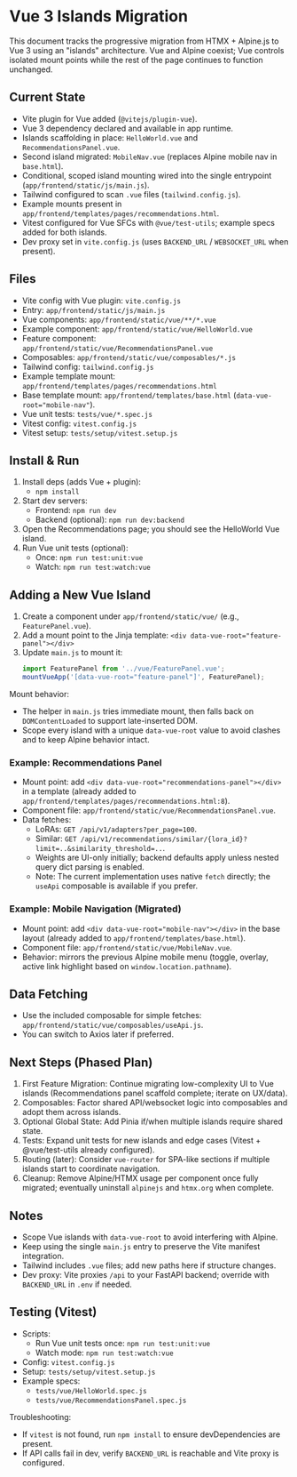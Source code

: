 # Vue 3 Islands Migration

This document tracks the progressive migration from HTMX + Alpine.js to Vue 3 using an "islands" architecture. Vue and Alpine coexist; Vue controls isolated mount points while the rest of the page continues to function unchanged.

## Current State

- Vite plugin for Vue added (`@vitejs/plugin-vue`).
- Vue 3 dependency declared and available in app runtime.
- Islands scaffolding in place: `HelloWorld.vue` and `RecommendationsPanel.vue`.
- Second island migrated: `MobileNav.vue` (replaces Alpine mobile nav in `base.html`).
- Conditional, scoped island mounting wired into the single entrypoint (`app/frontend/static/js/main.js`).
- Tailwind configured to scan `.vue` files (`tailwind.config.js`).
- Example mounts present in `app/frontend/templates/pages/recommendations.html`.
- Vitest configured for Vue SFCs with `@vue/test-utils`; example specs added for both islands.
- Dev proxy set in `vite.config.js` (uses `BACKEND_URL` / `WEBSOCKET_URL` when present).

## Files

- Vite config with Vue plugin: `vite.config.js`
- Entry: `app/frontend/static/js/main.js`
- Vue components: `app/frontend/static/vue/**/*.vue`
- Example component: `app/frontend/static/vue/HelloWorld.vue`
- Feature component: `app/frontend/static/vue/RecommendationsPanel.vue`
- Composables: `app/frontend/static/vue/composables/*.js`
- Tailwind config: `tailwind.config.js`
- Example template mount: `app/frontend/templates/pages/recommendations.html`
- Base template mount: `app/frontend/templates/base.html` (`data-vue-root="mobile-nav"`).
- Vue unit tests: `tests/vue/*.spec.js`
- Vitest config: `vitest.config.js`
- Vitest setup: `tests/setup/vitest.setup.js`

## Install & Run

1. Install deps (adds Vue + plugin):
   - `npm install`
2. Start dev servers:
   - Frontend: `npm run dev`
   - Backend (optional): `npm run dev:backend`
3. Open the Recommendations page; you should see the HelloWorld Vue island.
4. Run Vue unit tests (optional):
   - Once: `npm run test:unit:vue`
   - Watch: `npm run test:watch:vue`

## Adding a New Vue Island

1. Create a component under `app/frontend/static/vue/` (e.g., `FeaturePanel.vue`).
2. Add a mount point to the Jinja template: `<div data-vue-root="feature-panel"></div>`
3. Update `main.js` to mount it:
   ```js
   import FeaturePanel from '../vue/FeaturePanel.vue';
   mountVueApp('[data-vue-root="feature-panel"]', FeaturePanel);
   ```

Mount behavior:
- The helper in `main.js` tries immediate mount, then falls back on `DOMContentLoaded` to support late-inserted DOM.
- Scope every island with a unique `data-vue-root` value to avoid clashes and to keep Alpine behavior intact.

### Example: Recommendations Panel

- Mount point: add `<div data-vue-root="recommendations-panel"></div>` in a template (already added to `app/frontend/templates/pages/recommendations.html:8`).
- Component file: `app/frontend/static/vue/RecommendationsPanel.vue`.
- Data fetches:
  - LoRAs: `GET /api/v1/adapters?per_page=100`.
  - Similar: `GET /api/v1/recommendations/similar/{lora_id}?limit=..&similarity_threshold=..`.
  - Weights are UI-only initially; backend defaults apply unless nested query dict parsing is enabled.
  - Note: The current implementation uses native `fetch` directly; the `useApi` composable is available if you prefer.

### Example: Mobile Navigation (Migrated)

- Mount point: add `<div data-vue-root="mobile-nav"></div>` in the base layout (already added to `app/frontend/templates/base.html`).
- Component file: `app/frontend/static/vue/MobileNav.vue`.
- Behavior: mirrors the previous Alpine mobile menu (toggle, overlay, active link highlight based on `window.location.pathname`).

## Data Fetching

- Use the included composable for simple fetches: `app/frontend/static/vue/composables/useApi.js`.
- You can switch to Axios later if preferred.

## Next Steps (Phased Plan)

1. First Feature Migration: Continue migrating low-complexity UI to Vue islands (Recommendations panel scaffold complete; iterate on UX/data).
2. Composables: Factor shared API/websocket logic into composables and adopt them across islands.
3. Optional Global State: Add Pinia if/when multiple islands require shared state.
4. Tests: Expand unit tests for new islands and edge cases (Vitest + @vue/test-utils already configured).
5. Routing (later): Consider `vue-router` for SPA-like sections if multiple islands start to coordinate navigation.
6. Cleanup: Remove Alpine/HTMX usage per component once fully migrated; eventually uninstall `alpinejs` and `htmx.org` when complete.

## Notes

- Scope Vue islands with `data-vue-root` to avoid interfering with Alpine.
- Keep using the single `main.js` entry to preserve the Vite manifest integration.
- Tailwind includes `.vue` files; add new paths here if structure changes.
- Dev proxy: Vite proxies `/api` to your FastAPI backend; override with `BACKEND_URL` in `.env` if needed.

## Testing (Vitest)

- Scripts:
  - Run Vue unit tests once: `npm run test:unit:vue`
  - Watch mode: `npm run test:watch:vue`
- Config: `vitest.config.js`
- Setup: `tests/setup/vitest.setup.js`
- Example specs:
  - `tests/vue/HelloWorld.spec.js`
  - `tests/vue/RecommendationsPanel.spec.js`

Troubleshooting:
- If `vitest` is not found, run `npm install` to ensure devDependencies are present.
- If API calls fail in dev, verify `BACKEND_URL` is reachable and Vite proxy is configured.
